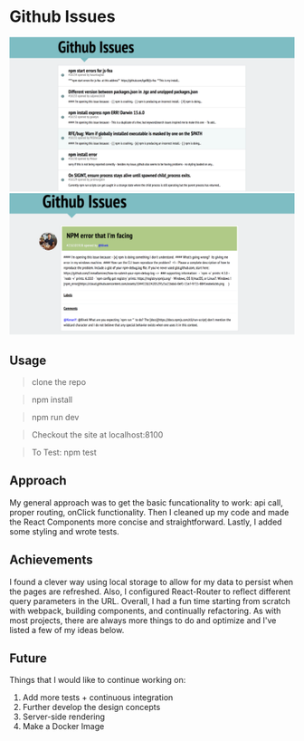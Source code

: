 # Github Issues

![DefaultPage](./screenshots/defaultPage.png?raw=true "Default Page")
![DisplayIssue](./screenshots/individualIssue.png?raw=true "Default Page")


## Usage

> clone the repo

> npm install

> npm run dev

> Checkout the site at localhost:8100

> To Test: npm test

## Approach

My general approach was to get the basic funcationality to work: api call, proper routing, onClick functionality. Then I cleaned up my code and made the React Components more concise and straightforward. Lastly, I added some styling and wrote tests.

## Achievements

I found a clever way using local storage to allow for my data to persist when the pages are refreshed. Also, I configured React-Router to reflect different query parameters in the URL. Overall, I had a fun time starting from scratch with webpack, building components, and continually refactoring. As with most projects, there are always more things to do and optimize and I've listed a few of my ideas below. 

## Future

Things that I would like to continue working on:
1. Add more tests + continuous integration
2. Further develop the design concepts
3. Server-side rendering
4. Make a Docker Image







